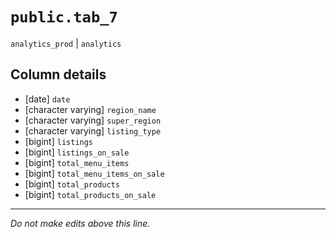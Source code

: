 # `public.tab_7`
`analytics_prod` | `analytics`

## Column details
* [date]      `date`
* [character varying] `region_name`
* [character varying] `super_region`
* [character varying] `listing_type`
* [bigint]    `listings`
* [bigint]    `listings_on_sale`
* [bigint]    `total_menu_items`
* [bigint]    `total_menu_items_on_sale`
* [bigint]    `total_products`
* [bigint]    `total_products_on_sale`

-------------------------------------------------------------------------------
*Do not make edits above this line.*
